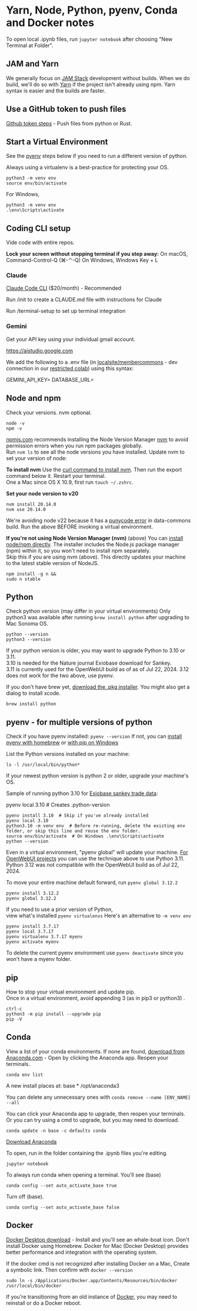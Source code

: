 # Yarn, Node, Python, pyenv, Conda and Docker notes

To open local .ipynb files, run `jupyter notebook` after choosing "New Terminal at Folder".

## JAM and Yarn

We generally focus on [JAM Stack](https://www.cloudflare.com/learning/performance/what-is-jamstack/) development without builds.
When we do build, we'll do so with [Yarn](https://yarnpkg.com/) if the project isn't already using npm.
Yarn syntax is easier and the builds are faster. 

## Use a GitHub token to push files

[Github token steps](../../../localsite/start/steps/github-token) - Push files from python or Rust.

## Start a Virtual Environment 

See the [pyenv](#pyenv) steps below if you need to run a different version of python.

Always using a virtualenv is a best-practice for protecting your OS.

	python3 -m venv env
	source env/bin/activate

For Windows,

	python3 -m venv env
	.\env\Scripts\activate


<!--
If pip install doesn't run, and you see (base), then deactivate the conda base environment:

	conda deactivate
-->

## Coding CLI setup

Vide code with entire repos. 

**Lock your screen without stopping terminal if you step away:**
On macOS, Command-Control-Q (⌘-⌃-Q)
On Windows, Windows Key + L

### Claude

[Claude Code CLI](https://www.anthropic.com/claude-code) ($20/month) - Recommended

Run /init to create a CLAUDE.md file with instructions for Claude

<!-- try this next time -->
Run /terminal-setup to set up terminal integration

### Gemini

Get your API key using your individual gmail account.

https://aistudio.google.com

We add the following to a .env file (in [localsite/membercommons](https://github.com/localsite/membercommons) - dev connection in our [restricted colab](https://colab.research.google.com/drive/1TgA9FJzhhue74Bgf-MJoOAKSBrzpiyss?usp=sharing)) using this syntax:

GEMINI_API_KEY=
DATABASE_URL=

## Node and npm

Check your versions. nvm optional.

	node -v
	npm -v

[npmjs.com](https://docs.npmjs.com/downloading-and-installing-node-js-and-npm) recommends installing the Node Version Manager [nvm](https://github.com/nvm-sh/nvm) to avoid permission errors when you run npm packages globally.  
Run `nvm ls` to see all the node versions you have installed. Update nvm to set your version of node:

**To install nvm** Use the [curl command to install nvm](https://github.com/nvm-sh/nvm).  Then run the export command below it. Restart your terminal.  
One a Mac since OS X 10.9, first run `touch ~/.zshrc`.

**Set your node version to v20**

	nvm install 20.14.0
	nvm use 20.14.0

We're avoiding node v22 because it has a [punycode error](https://stackoverflow.com/questions/68774489/punycode-is-deprecated-in-npm-what-should-i-replace-it-with) in data-commons build.  Run the above BEFORE invoking a virtual environment.

<!--
To installing node if the version commands find nothing:

	nvm install --lts --reinstall-packages-from=current
	nvm install node
	nvm alias default node
-->

**If you're not using Node Version Manager (nvm)** (above)
You can [install node/npm directly](https://nodejs.org/en/download). The installer includes the Node.js package manager (npm) within it, so you won't need to install npm separately.  
Skip this if you are using nvm (above). This directly updates your machine to the latest stable version of NodeJS.
<!-- https://askubuntu.com/questions/426750/how-can-i-update-my-nodejs-to-the-latest-version-->

	npm install -g n &&
	sudo n stable


## Python

Check python version (may differ in your virtual environments)
Only python3 was available after running `brew install python` after upgrading to Mac Sonoma OS.

	python --version
	python3 --version


If your python version is older, you may want to upgrade Python to 3.10 or 3.11.  
3.10 is needed for the Nature journal Exiobase download for Sankey.  
3.11 is currently used for the OpenWebUI build as of as of Jul 22, 2024.
3.12 does not work for the two above, use pyenv.

If you don't have brew yet, [download the .pkg installer](https://brew.sh).
You might also get a dialog to install xcode.

	brew install python

## pyenv - for multiple versions of python

Check if you have pyenv installed: `pyenv --version`
If not, you can [install pyenv with homebrew](https://mac.install.guide/python/install-pyenv) or [with pip on Windows](https://github.com/pyenv-win/pyenv-win?tab=readme-ov-file#installation)

List the Python versions installed on your machine:

	ls -l /usr/local/bin/python*

If your newest python version is python 2 or older, upgrade your machine's OS. 


Sample of running python 3.10 for [Exiobase sankey trade data](https://github.com/ModelEarth/Mapping-global-ghg-emissions):

pyenv local 3.10  # Creates .python-version

	pyenv install 3.10  # Skip if you've already installed
	pyenv local 3.10
	python3.10 -m venv env  # Before re-running, delete the existing env folder, or skip this line and reuse the env folder.
	source env/bin/activate  # On Windows .\env\Scripts\activate
	python --version

Even in a virtual environment, "pyenv global" will update your machine.
[For OpenWebUI projects](/projects/location/setup) you can use the technique above to use Python 3.11.
Python 3.12 was not compatible with the OpenWebUI build as of Jul 22, 2024.

To move your entire machine default forward, run `pyenv global 3.12.2`

	pyenv install 3.12.2
	pyenv global 3.12.2


If you need to use a prior version of Python,  
view what's installed `pyenv virtualenvs`
Here's an alternative to `-m venv env`

	pyenv install 3.7.17
	pyenv local 3.7.17
	pyenv virtualenv 3.7.17 myenv
	pyenv activate myenv

To delete the current pyenv environment use `pyenv deactivate` since you won't have a myenv folder.

## pip

How to stop your virtual environment and update pip.  
Once in a virtual environment, avoid appending 3 (as in pip3 or python3) .

	ctrl-c
	python3 -m pip install --upgrade pip
	pip -V

<!--
To check which shell you are using:

	echo $SHELL

If your shell is zsh, open .zshrc in your home directory. Add at the end of the file:
Wasn't in there, and currently running python 3.12

	export PATH="/Users/Library/Python/3.9/bin:$PATH"

Replace with the actual path where your python pip scripts are located.

Close the current and open a new terminal window for the updated configuration.
Type `echo $PATH` to verify.
-->

## Conda

View a list of your conda environments.
If none are found, [download from Anaconda.com](https://www.anaconda.com/download) - Open by clicking the Anaconda app. Reopen your terminals.

	conda env list  

A new install places at:
base * /opt/anaconda3

You can delete any unnecessary ones with `conda remove --name [ENV_NAME] --all`  

You can click your Anaconda app to upgrade, then reopen your terminals.
Or you can try using a cmd to upgrade, but you may need to download.

	conda update -n base -c defaults conda

[Download Anaconda](https://www.anaconda.com/download)

To open, run in the folder containing the .ipynb files you're editing.

	jupyter notebook



To always run conda when opening a terminal. You'll see (base)

	conda config --set auto_activate_base true

Turn off (base). 

	conda config --set auto_activate_base false

<!--
Neither fixes "error: externally-managed-environment"
Use a pyenv virtual environment to resolve.
-->

## Docker

[Docker Desktop download](https://www.docker.com) - Install and you'll see an whale-boat icon. Don't install Docker using Homebrew. Docker for Mac (Docker Desktop) provides better performance and integration with the operating system. 

If the docker cmd is not recognized after installing Docker on a Mac, Create a symbolic link. Then confirm with `docker --version`

	sudo ln -s /Applications/Docker.app/Contents/Resources/bin/docker /usr/local/bin/docker

<!--
On a Mac, if the `docker` cmd is not recognized, go to your **Users\\[username]** folder and edit one of these hidden files corresponding to your command terminal instance: .zshrc, .bash_profile, .bashrc or .profile. Add the path `$HOME/.docker/bin` with these:

	export PATH="/usr/local/bin:$PATH"
	export PATH="$HOME/.docker/bin:$PATH"
-->

If you're transitioning from an old instance of [Docker](https://www.docker.com), you may need to reinstall or do a Docker reboot.

<!--
	docker --version
	docker which


Removed these from end of .zshrc
First maybe from ChatGPT.

export PATH="/usr/local/bin:$PATH"
export PATH="$HOME/.docker/bin:$PATH"

export PATH="$HOME/.docker/bin:$PATH"
-->

<!--
My machine has four found:

/Users/X/opt/anaconda3
/Users/X/opt/anaconda3/envs/myenv
base  *  /opt/anaconda3
myenv    /opt/anaconda3/envs/myenv



I ran the new install script in the root of the projects folder with no addition venv
bash location/setup/script/start.sh

After about 8 minutes, it got to the backend install and returned a line 20 error:

/etc/profile.d/conda.sh: No such file or directory

-->



<!--
Probably not needed:

Run if your version of conda won't update on your Mac. [source](https://stackoverflow.com/questions/75988022/conda-wont-update-on-macos)

	brew install python &&
	conda install -n base -c defaults 'conda>=24.3.0'

For the python install, you may also need to run:

	xcode-select --install

Type "python" followed by hitting tab key to see your python versions.

Make python3.12 (or a newer version) the main version on your system:

https://stackoverflow.com/questions/74343871/how-do-i-fix-my-python-version-showing-up-in-terminal

	# If you already have a python sym-link or binary file there, rename it
	sudo mv /usr/local/bin/python /usr/local/bin/python-

	# create sym-link to python3.11
	sudo ln -s `which python3.12` /usr/local/bin/python

	# check the version
	python --version
-->

<!--

After running brew install python

Says 3.12, but python --version returns 3.8.5

==> No broken dependents to reinstall!
==> Caveats
==> python@3.12
Python has been installed as
  /usr/local/bin/python3

Unversioned symlinks `python`, `python-config`, `pip` etc. pointing to
`python3`, `python3-config`, `pip3` etc., respectively, have been installed into
  /usr/local/opt/python@3.12/libexec/bin

See: https://docs.brew.sh/Homebrew-and-Python
==> pipx
zsh completions have been installed to:
  /usr/local/share/zsh/site-functions
==> postgresql@14
This formula has created a default database cluster with:
  initdb --locale=C -E UTF-8 /usr/local/var/postgresql@14
For more details, read:
  https://www.postgresql.org/docs/14/app-initdb.html

To start postgresql@14 now and restart at login:
  brew services start postgresql@14
Or, if you don't want/need a background service you can just run:
  /usr/local/opt/postgresql@14/bin/postgres -D /usr/local/var/postgresql@14
 -->
